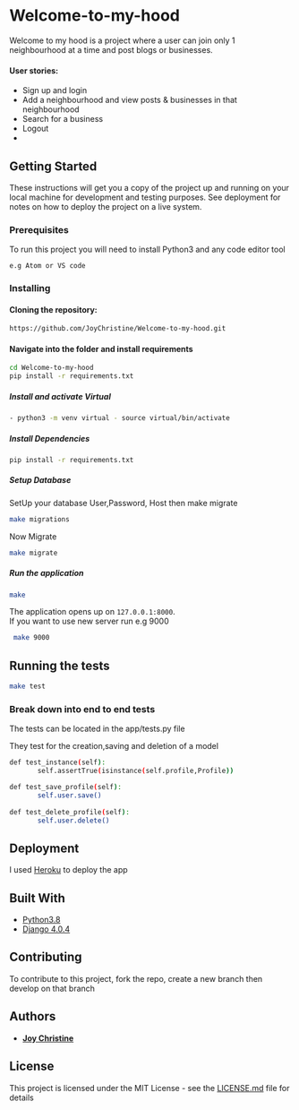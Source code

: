 # Welcome-to-my-hood
Welcome to my hood is a project where a user can join only 1 neighbourhood at a time and post blogs or businesses.
#### User stories: 
* Sign up and login
* Add a neighbourhood and view posts & businesses in that neighbourhood
* Search for a business
* Logout
* 
## Getting Started

These instructions will get you a copy of the project up and running on your local machine for development and testing purposes. See deployment for notes on how to deploy the project on a live system.

### Prerequisites
To run this project you will need to install Python3 and any code editor tool 

```
e.g Atom or VS code
```

### Installing
#### Cloning the repository:  
 ```bash 
https://github.com/JoyChristine/Welcome-to-my-hood.git
```
#### Navigate into the folder and install requirements  
 ```bash 
cd Welcome-to-my-hood 
pip install -r requirements.txt 
```
##### Install and activate Virtual  
 ```bash 
- python3 -m venv virtual - source virtual/bin/activate  
```  
##### Install Dependencies  
 ```bash 
 pip install -r requirements.txt 
```  
 ##### Setup Database  
  SetUp your database User,Password, Host then make migrate  
 ```bash 
make migrations
 ``` 
 Now Migrate  
 ```bash 
 make migrate 
```
##### Run the application  
 ```bash 
 make
``` 
The application opens up on `127.0.0.1:8000`. <br>
If you want to use new server run e.g 9000
```bash 
 make 9000
```

## Running the tests

 ```bash 
 make test
```

### Break down into end to end tests
The tests can be located in the app/tests.py file

They test for the creation,saving and deletion of a model
 ```bash 
 def test_instance(self):
        self.assertTrue(isinstance(self.profile,Profile))

 def test_save_profile(self):
        self.user.save()
       
 def test_delete_profile(self):
        self.user.delete()
```
 
## Deployment

I used [Heroku](https://heroku.com)   to deploy the app 


## Built With

* [Python3.8](https://www.python.org/)  
* [Django 4.0.4](https://docs.djangoproject.com/en/4.0/)  

## Contributing
To contribute to this project, fork the repo, create a new branch then develop on that branch

## Authors

* **[Joy Christine](https://github.com/JoyChristine)** 



## License

This project is licensed under the MIT License - see the [LICENSE.md](LICENSE.md) file for details
